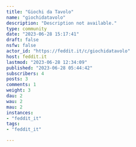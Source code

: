 ```yaml
---
title: "Giochi da Tavolo" 
name: "giochidatavolo"
description: "Description not available."
type: community
date: "2023-06-28 15:17:41"
draft: false
nsfw: false
actor_id: "https://feddit.it/c/giochidatavolo"
host: feddit.it
lastmod: "2023-06-28 12:34:09"
published: "2023-06-28 05:44:42"
subscribers: 4
posts: 3
comments: 1
weight: 3
dau: 2
wau: 2
mau: 2
instances:
- "feddit_it"
tags: 
- "feddit_it"

---
```

